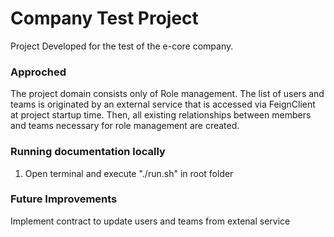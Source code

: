 # Company Test Project
Project Developed for the test of the e-core company.

### Approched

The project domain consists only of Role management.
The list of users and teams is originated by an external service that is accessed 
via FeignClient at project startup time. Then, all existing relationships between members and teams necessary for role management are created.

### Running documentation locally
1. Open terminal and execute "./run.sh" in root folder

### Future Improvements
Implement contract to update users and teams from extenal service



